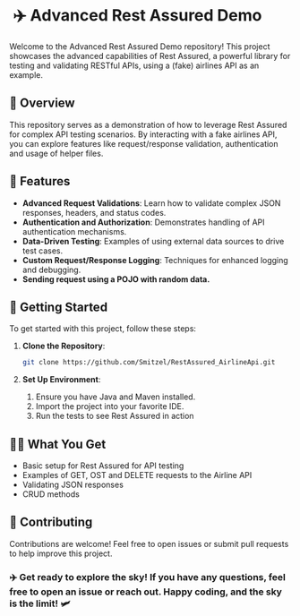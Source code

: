 # ️️ ✈️ Advanced Rest Assured Demo

Welcome to the Advanced Rest Assured Demo repository! This project showcases the advanced capabilities of Rest Assured, a powerful library for testing and validating RESTful APIs, using a (fake) airlines API as an example.

## 🛬 Overview

This repository serves as a demonstration of how to leverage Rest Assured for complex API testing scenarios. By interacting with a fake airlines API, you can explore features like request/response validation, authentication and usage of helper files.

## 🎯 Features

- **Advanced Request Validations**: Learn how to validate complex JSON responses, headers, and status codes.
- **Authentication and Authorization**: Demonstrates handling of API authentication mechanisms.
- **Data-Driven Testing**: Examples of using external data sources to drive test cases.
- **Custom Request/Response Logging**: Techniques for enhanced logging and debugging.
- **Sending request using a POJO with random data.**

## 🛫 Getting Started

To get started with this project, follow these steps:

1. **Clone the Repository**:
   ```bash
   git clone https://github.com/Smitzel/RestAssured_AirlineApi.git

2. **Set Up Environment**:

   1. Ensure you have Java and Maven installed.
   2. Import the project into your favorite IDE.
   3. Run the tests to see Rest Assured in action

## 🧑‍✈️ What You Get

- Basic setup for Rest Assured for API testing
- Examples of GET, OST and DELETE requests to the Airline API
- Validating JSON responses
- CRUD methods

## 🤝 Contributing
Contributions are welcome! Feel free to open issues or submit pull requests to help improve this project.

### ✈️ Get ready to explore the sky! If you have any questions, feel free to open an issue or reach out. Happy coding, and the sky is the limit! 🛩️